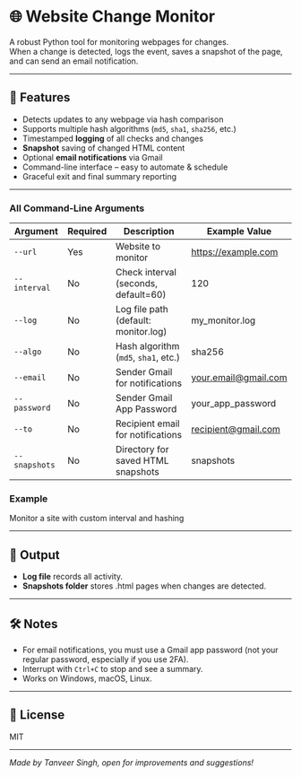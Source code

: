 # 🌐 Website Change Monitor

A robust Python tool for monitoring webpages for changes.  
When a change is detected, logs the event, saves a snapshot of the page, and can send an email notification.

---

## 🚀 Features

- Detects updates to any webpage via hash comparison
- Supports multiple hash algorithms (`md5`, `sha1`, `sha256`, etc.)
- Timestamped **logging** of all checks and changes
- **Snapshot** saving of changed HTML content
- Optional **email notifications** via Gmail
- Command-line interface – easy to automate & schedule
- Graceful exit and final summary reporting

---

### All Command-Line Arguments

| Argument      | Required | Description                                  | Example Value              |
|---------------|----------|----------------------------------------------|----------------------------|
| `--url`       | Yes      | Website to monitor                           | https://example.com        |
| `--interval`  | No       | Check interval (seconds, default=60)         | 120                        |
| `--log`       | No       | Log file path (default: monitor.log)         | my_monitor.log             |
| `--algo`      | No       | Hash algorithm (`md5`, `sha1`, etc.)         | sha256                     |
| `--email`     | No       | Sender Gmail for notifications               | your.email@gmail.com       |
| `--password`  | No       | Sender Gmail App Password                    | your_app_password          |
| `--to`        | No       | Recipient email for notifications            | recipient@gmail.com        |
| `--snapshots` | No       | Directory for saved HTML snapshots           | snapshots                  |

### Example

Monitor a site with custom interval and hashing

---

## 📂 Output

- **Log file** records all activity.
- **Snapshots folder** stores .html pages when changes are detected.

---

## 🛠️ Notes

- For email notifications, you must use a Gmail app password (not your regular password, especially if you use 2FA).
- Interrupt with `Ctrl+C` to stop and see a summary.
- Works on Windows, macOS, Linux.

---

## 📝 License

MIT

---

*Made by Tanveer Singh, open for improvements and suggestions!*


